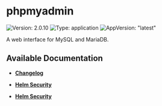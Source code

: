 # phpmyadmin

![Version: 2.0.10](https://img.shields.io/badge/Version-2.0.10-informational?style=flat-square) ![Type: application](https://img.shields.io/badge/Type-application-informational?style=flat-square) ![AppVersion: "latest"](https://img.shields.io/badge/AppVersion-"latest"-informational?style=flat-square)

A web interface for MySQL and MariaDB.

## Available Documentation

- [**Changelog**](CHANGELOG)

- [**Helm Security**](container-security)

- [**Helm Security**](helm-security)

